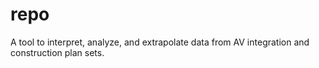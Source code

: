 # repo
 A tool to interpret, analyze, and extrapolate data from AV integration and construction plan sets.

